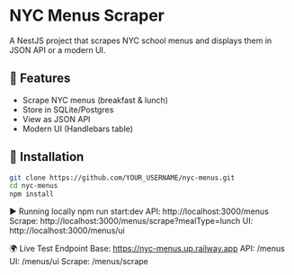 # NYC Menus Scraper

A NestJS project that scrapes NYC school menus and displays them in JSON API or a modern UI.

## 🚀 Features
- Scrape NYC menus (breakfast & lunch)
- Store in SQLite/Postgres
- View as JSON API
- Modern UI (Handlebars table)

## 🔧 Installation
```bash
git clone https://github.com/YOUR_USERNAME/nyc-menus.git
cd nyc-menus
npm install
```
▶️ Running locally
npm run start:dev
API: http://localhost:3000/menus
Scrape: http://localhost:3000/menus/scrape?mealType=lunch
UI: http://localhost:3000/menus/ui

🌍 Live Test Endpoint
Base: https://nyc-menus.up.railway.app
API: /menus
UI: /menus/ui
Scrape: /menus/scrape
